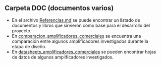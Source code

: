 ## Carpeta DOC (documentos varios)

- En el archivo [Referencias.md](Referencias.md) se puede encontrar un listado de documentos y libros que sirvieron como base para el desarrollo del proyecto.
- En [comparacion_amplificadores_comerciales](comparacion_amplificadores_comerciales.xlsx) se encuentra una comparación entre algunos amplificadores investigados durante la etapa de diseño.
- En [datasheets_amplificadores_comerciales](https://github.com/jpgoyret/tp-final-ruiz-goyret-DCE-FIUBA-1C2019/tree/develop/DOC/datasheets_amplificadores_comerciales) se pueden encontrar hojas de datos de algunos amplificadores investigados.